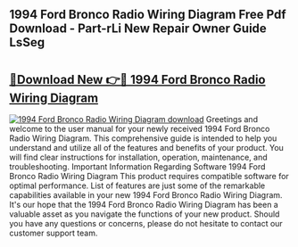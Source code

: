 ## 1994 Ford Bronco Radio Wiring Diagram Free Pdf Download - Part-rLi New Repair Owner Guide LsSeg

# <h2><a href="http://dfp3grz.blite.top/?on=1994+Ford+Bronco+Radio+Wiring+Diagram">🔗Download New 👉🔴 1994 Ford Bronco Radio Wiring Diagram</a></h2>

[![1994 Ford Bronco Radio Wiring Diagram download](https://i.imgur.com/lujVjoI.png)](http://dfp3grz.blite.top/?on=1994+Ford+Bronco+Radio+Wiring+Diagram)
Greetings and welcome to the user manual for your newly received 1994 Ford Bronco Radio Wiring Diagram. This comprehensive guide is intended to help you understand and utilize all of the features and benefits of your product. You will find clear instructions for installation, operation, maintenance, and troubleshooting. Important Information Regarding Software 1994 Ford Bronco Radio Wiring Diagram This product requires compatible software for optimal performance. List of features are just some of the remarkable capabilities available in your new 1994 Ford Bronco Radio Wiring Diagram. It's our hope that the 1994 Ford Bronco Radio Wiring Diagram has been a valuable asset as you navigate the functions of your new product. Should you have any questions or concerns, please do not hesitate to contact our customer support team.
